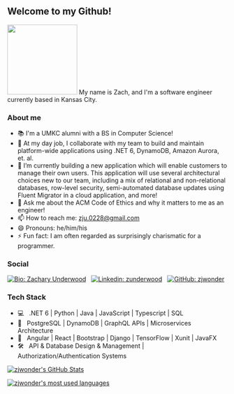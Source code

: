 ## Welcome to my Github!
<img src="https://media.giphy.com/media/toLcOwSg1ZiXFRcw66/giphy.gif" width="160px">
My name is Zach, and I'm a software engineer currently based in Kansas City. 

### About me

- 📚 I'm a UMKC alumni with a BS in Computer Science!
- 🔭 At my day job, I collaborate with my team to build and maintain platform-wide applications using .NET 6, DynamoDB, Amazon Aurora, et. al.
- 🌱 I’m currently building a new application which will enable customers to manage their own users. This application will use several architectural choices new to our team, including a mix of relational and non-relational databases, row-level security, semi-automated database updates using Fluent Migrator in a cloud application, and more!
- 💬 Ask me about the ACM Code of Ethics and why it matters to me as an engineer!
- 📫 How to reach me: zju.0228@gmail.com
- 😄 Pronouns: he/him/his
- ⚡ Fun fact: I am often regarded as surprisingly charismatic for a programmer.

### Social
[![Bio: Zachary Underwood](https://img.shields.io/static/v1?&style=for-the-badge&logo=firefox-browser&logoColor=white&label=umkc.edu&message=Biography&color=brightgreen)](http://z.web.umkc.edu/zjuvz6/) &nbsp;
[![Linkedin: zunderwood](https://img.shields.io/badge/-zunderwood-blue?style=for-the-badge&logo=Linkedin&logoColor=white&link=https://www.linkedin.com/in/zwonder/)](https://www.linkedin.com/in/zwonder/) &nbsp;
[![GitHub: zjwonder](https://img.shields.io/github/followers/zjwonder?label=follow&style=for-the-badge)](https://github.com/zjwonder)

### Tech Stack
- 💻  &nbsp; .NET 6 | Python | Java | JavaScript | Typescript | SQL
- 💾  &nbsp; PostgreSQL | DynamoDB | GraphQL APIs | Microservices Architecture
- 🧰  &nbsp; Angular | React | Bootstrap | Django | TensorFlow | Xunit | JavaFX
- 🛠️  &nbsp; API & Database Design & Management | Authorization/Authentication Systems

[![zjwonder's GitHub Stats](https://github-readme-stats.vercel.app/api?username=zjwonder&show_icons=true&theme=calm)](https://github.com/zjwonder)

[![zjwonder's most used languages](https://github-readme-stats.vercel.app/api/top-langs/?username=zjwonder&theme=calm)](https://github.com/zjwonder)
